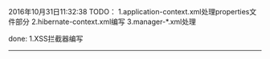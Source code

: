 2016年10月31日11:32:38
TODO：
1.application-context.xml处理properties文件部分
2.hibernate-context.xml编写
3.manager-*.xml处理

done:
1.XSS拦截器编写


---------------------------------------------------------------------------------